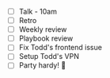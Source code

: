 - [ ] Talk - 10am
- [ ] Retro
- [ ] Weekly review
- [ ] Playbook review
- [ ] Fix Todd's frontend issue
- [ ] Setup Todd's VPN
- [ ] Party hardy! 🎉